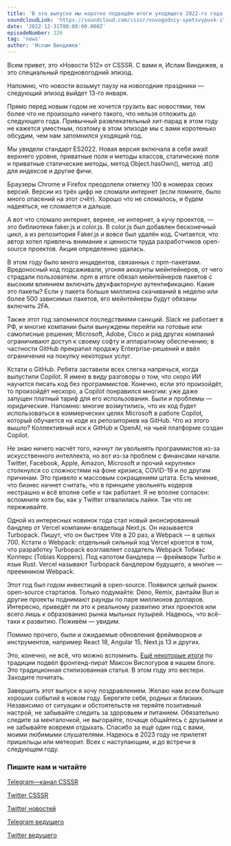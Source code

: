 ```yaml
---
title: 'В это выпуске мы коротко подведём итоги уходящего 2022-го года.'
soundcloudLink: 'https://soundcloud.com/csssr/novogodniy-spetsvypusk-itogi-goda'
date: '2022-12-31T00:00:00.000Z'
episodeNumber: 226
tag: 'news'
author: 'Ислам Виндижев'
---
```


<ParagraphWithImage imageName="laptopNews" >
Всем привет, это «Новости 512» от CSSSR. С вами я, Ислам Виндижев, а это специальный предновогодний эпизод.

Напомню, что новости возьмут паузу на новогодние праздники — следующий эпизод выйдет 13-го января.

Прямо перед новым годом не хочется грузить вас новостями, тем более что не произошло ничего такого, что нельзя отложить до следующего года. Привычный развлекательный хит-парад в этом году не кажется уместным, поэтому в этом эпизоде мы с вами коротенько обсудим, чем нам запомнился уходящий год.
</ParagraphWithImage>

Мы увидели стандарт ES2022. Новая версия включала в себя await верхнего уровня, приватные поля и методы классов, статические поля и приватные статические методы, метод Object.hasOwn(), метод .at() для индексов и другие фичи.

Браузеры Chrome и Firefox преодолели отметку 100 в номерах своих версий. Версии из трёх цифр не сломали интернет (если помните, было много опасений на этот счёт). Хорошо что не сломалось, и будем надеяться, не сломается и дальше.

А вот что сломало интернет, вернее, не интернет, а кучу проектов, — это библиотеки faker.js и color.js. В color.js был добавлен бесконечный цикл, а из репозитория Faker.js и вовсе был удалён код. Считается, что автор хотел привлечь внимание к ценности труда разработчиков open-source проектов. Акция определенно удалась.

В этом году было много инцидентов, связанных с npm-пакетами. Вредоносный код подсаживали, угоняя аккаунты мейнтейнеров, от чего страдали пользователи. npm в итоге обязал мейнтейнеров пакетов с высоким влиянием включать двухфакторную аутентификацию. Какие это пакеты? Если у пакета больше миллиона скачиваний в неделю или более 500 зависимых пакетов, его мейнтейнеры будут обязаны включить 2FA.

Также этот год запомнился последствиями санкций. Slack не работает в РФ, и многие компании были вынуждены перейти на готовые или самописные решения; Microsoft, Adobe, Cisco и ряд других компаний ограничивают доступ к своему софту и аппаратному обеспечению; в частности GitHub прекратил продажу Enterprise-решений и ввёл ограничения на покупку некоторых услуг.

Кстати о GitHub. Ребята заставили всех слегка напрячься, когда выпустили Copilot. Я имею в виду разговоры о том, что скоро ИИ научится писать код без программистов. Конечно, если это произойдёт, то произойдёт нескоро, а Copilot понравился многим: уже даже запущен платный тариф для его использования. Были и проблемы — юридические. Напомню: многие возмутились, что их код будет использоваться в коммерческих целях Microsoft в работе Copilot, который обучается на коде из репозиториев на GitHub. Что из этого вышло? Коллективный иск к GitHub и OpenAI, на чьей платформе создан Copilot.

Не знаю ничего насчёт того, начнут ли увольнять программистов из-за искусственного интеллекта, но вот из-за проблем с финансами начали. Twitter, Facebook, Apple, Amazon, Microsoft и прочий «крупняк» столкнулся со сложностями на фоне кризиса, COVID-19 и по другим причинам. Это привело к массовым сокращениям штата. Есть мнение, что бизнес начнет считать, что в принципе увольнять кодеров нестрашно и всё вполне себе и так работает. Я не вполне согласен: вспомните хотя бы, как у Twitter отвалились лайки. Так что не переживайте.

Одной из интересных новинок года стал новый анонсированный бандлер от Vercel компании-владельца Next.js. Он называется Turbopack. Пишут, что он быстрее Vite в 20 раз, а Webpack — в целых 700. Кстати о Webpack: отдельный сильный ход Vercel кроется в том, что разработку Turbopack возглавляет создатель Webpack Тобиас Копперс (Tobias Koppers). Под капотом бандлера — фреймворк Turbo и язык Rust. Vercel называют Turbopack бандлером будущего, а многие — преемником Webpack.

Этот год был годом инвестиций в open-source. Появился целый рынок open-source стартапов. Только подумайте: Deno, Remix, рантайм Bun и другие проекты поднимают раунды по паре миллионов долларов. Интересно, приведёт ли это к реальному развитию этих проектов или всего лишь к образованию рынка мыльных пузырей. Надеюсь, что всё-таки к развитию. Поживём — увидим.

Помимо прочего, были и ожидаемые обновления фреймворков и инструментов, например React 18, Angular 15, Next.js 13 и других.

Это, конечно, не всё, что можно вспомнить. [Ещё некоторые итоги](https://blog.csssr.com/ru/article/year-resume-2022/) по традиции подвёл фронтенд-пират Максон Вислогуров в нашем блоге. Это традиционная стилизованная статья. В этом году это вестерн. Заходите почитать.

Завершить этот выпуск я хочу поздравлением. Желаю нам всем больше хороших событий в новом году. Берегите себя, родных и близких. Независимо от ситуации и обстоятельств не теряйте позитивный настрой, не забывайте следить за здоровьем и питанием. Обязательно следите за менталочкой, не выгорайте, почаще общайтесь с друзьями и не забывайте вовремя отдыхать. Спасибо за ещё один год с вами, моими любимыми слушателями. Надеюсь в 2023 году не прилетят пришельцы или метеорит. Всех с наступающим, и до встречи в следующем году.

  ### Пишите нам и читайте
  [Telegram—канал CSSSR](https://t.me/csssr)

  [Twitter CSSSR](https://twitter.com/csssr_dev)

  [Twitter новостей](https://twitter.com/csssr_news)

  [Telegram ведущего](https://t.me/Vindizh)

  [Twitter ведущего](https://twitter.com/Vindizh)
